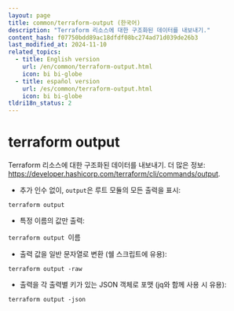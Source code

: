 ```yaml
---
layout: page
title: common/terraform-output (한국어)
description: "Terraform 리소스에 대한 구조화된 데이터를 내보내기."
content_hash: f07750bdd89ac18dfdf08bc274ad71d039de26b3
last_modified_at: 2024-11-10
related_topics:
  - title: English version
    url: /en/common/terraform-output.html
    icon: bi bi-globe
  - title: español version
    url: /es/common/terraform-output.html
    icon: bi bi-globe
tldri18n_status: 2
---
```

# terraform output

Terraform 리소스에 대한 구조화된 데이터를 내보내기.
더 많은 정보: <https://developer.hashicorp.com/terraform/cli/commands/output>.

- 추가 인수 없이, `output`은 루트 모듈의 모든 출력을 표시:

`terraform output`

- 특정 이름의 값만 출력:

`terraform output `<span class="tldr-var badge badge-pill bg-dark-lm bg-white-dm text-white-lm text-dark-dm font-weight-bold">이름</span>

- 출력 값을 일반 문자열로 변환 (쉘 스크립트에 유용):

`terraform output -raw`

- 출력을 각 출력별 키가 있는 JSON 객체로 포맷 (jq와 함께 사용 시 유용):

`terraform output -json`
